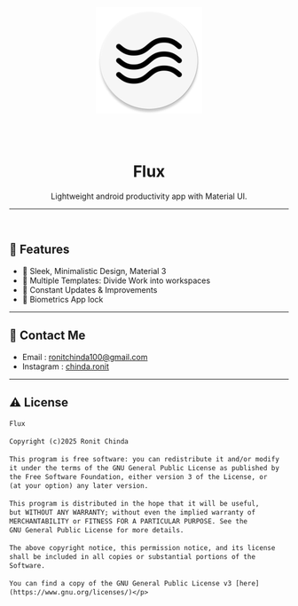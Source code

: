 <div align="center">
<img width="192" height="192" src="app/src/main/res/mipmap-xxxhdpi/ic_launcher_round.webp" align="center" alt="">

<br></br>


# Flux
Lightweight android productivity app with Material UI.

---

</div>

<div align="left">
    <div align="center">
        <img src="metadata/page1.png width="25%"  alt=""/>
        <img src="metadata/page2.png width="25%"  alt=""/>
        <img src="metadata/page3.png width="25%"  alt=""/>
        <img src="metadata/page4.png width="25%"  alt=""/>
    </div>
</div>

## 🎉 Features
- 📝 Sleek, Minimalistic Design, Material 3 
- 🌟 Multiple Templates: Divide Work into workspaces 
- 🚀 Constant Updates & Improvements
- 🔐 Biometrics App lock
---

## 💬 Contact Me

-  Email : ronitchinda100@gmail.com
-  Instagram : [chinda.ronit](https://www.instagram.com/chinda_ronit/)

---

## ⚠️ License
    Flux

    Copyright (c)2025 Ronit Chinda
    
    This program is free software: you can redistribute it and/or modify
    it under the terms of the GNU General Public License as published by
    the Free Software Foundation, either version 3 of the License, or
    (at your option) any later version.
    
    This program is distributed in the hope that it will be useful,
    but WITHOUT ANY WARRANTY; without even the implied warranty of
    MERCHANTABILITY or FITNESS FOR A PARTICULAR PURPOSE. See the
    GNU General Public License for more details.
    
    The above copyright notice, this permission notice, and its license shall be included in all copies or substantial portions of the Software.
    
    You can find a copy of the GNU General Public License v3 [here](https://www.gnu.org/licenses/)</p>